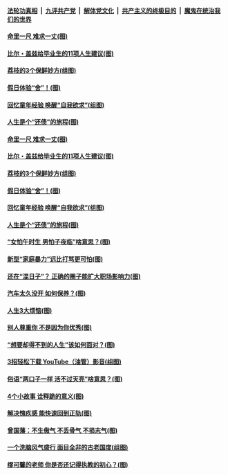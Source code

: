 

####  [法轮功真相](../../../../basic/blob/master/README.md?t=06220801) &nbsp;|&nbsp; [九评共产党](../../../../9ping.md/blob/master/README.md?t=06220801) &nbsp;|&nbsp; [解体党文化](../../../../jtdwh.md/blob/master/README.md?t=06220801)  &nbsp;|&nbsp; [共产主义的终极目的](../../../../gczydzjmd.md/blob/master/README.md?t=06220801) &nbsp;|&nbsp; [魔鬼在统治我们的世界](../../../../mgztzwmdsj.md/blob/master/README.md?t=06220801) 

#### [命里一尺 难求一丈(图)](../pages/p8/936782.md?t=06220801) 

#### [比尔・盖兹给毕业生的11项人生建议(图)](../pages/p8/936231.md?t=06220801) 

#### [荔枝的3个保鲜妙方(组图)](../pages/p8/936950.md?t=06220801) 

#### [假日体验“舍”！(图)](../pages/p8/937183.md?t=06220801) 

#### [回忆童年经验 唤醒“自我欲求”(组图)](../pages/p8/937082.md?t=06220801) 

#### [人生是个“还债”的旅程(图)](../pages/p8/936768.md?t=06220801) 

#### [命里一尺 难求一丈(图)](../pages/p8/936782.md?t=06220801) 

#### [比尔・盖兹给毕业生的11项人生建议(图)](../pages/p8/936231.md?t=06220801) 

#### [荔枝的3个保鲜妙方(组图)](../pages/p8/936950.md?t=06220801) 

#### [假日体验“舍”！(图)](../pages/p8/937183.md?t=06220801) 

#### [回忆童年经验 唤醒“自我欲求”(组图)](../pages/p8/937082.md?t=06220801) 

#### [人生是个“还债”的旅程(图)](../pages/p8/936768.md?t=06220801) 

#### [“女怕午时生 男怕子夜临”啥意思？(图)](../pages/p8/937081.md?t=06220801) 

#### [新型“家庭暴力”远比打骂更可怕(图)](../pages/p8/936230.md?t=06220801) 

#### [还在“混日子”？ 正确的圈子能扩大职场影响力(图)](../pages/p8/937049.md?t=06220801) 

#### [汽车太久没开 如何保养？(图)](../pages/p8/937035.md?t=06220801) 

#### [人生3大烦恼(图)](../pages/p8/936959.md?t=06220801) 

#### [别人尊重你 不是因为你优秀(图)](../pages/p8/936253.md?t=06220801) 

#### [“想要却得不到的人生”该如何面对？(图)](../pages/p8/936933.md?t=06220801) 

#### [3招轻松下载 YouTube（油管）影音(组图)](../pages/p8/936922.md?t=06220801) 

#### [俗语“两口子一样 活不过天亮”啥意思？(图)](../pages/p8/936917.md?t=06220801) 

#### [4个小故事 诠释跪的意义(图)](../pages/p8/936353.md?t=06220801) 

#### [解决愧疚感 能快速回到正轨(图)](../pages/p8/936834.md?t=06220801) 

#### [曾国藩：不生傲气 不丢骨气 不损志气(图)](../pages/p8/936248.md?t=06220801) 

#### [一个洗脑风气盛行 面目全非的古老国度(组图)](../pages/p8/936759.md?t=06220801) 

#### [缪可馨的老师 你是否还记得执教的初心？(图)](../pages/p8/936737.md?t=06220801) 


